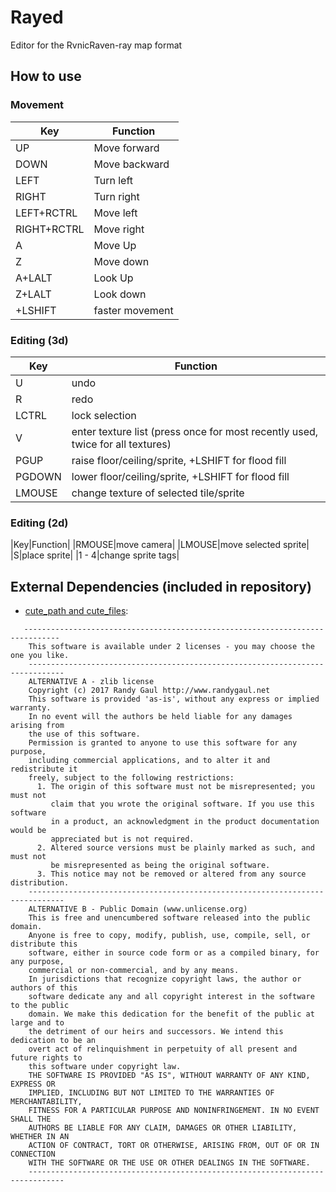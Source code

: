 # Rayed

Editor for the RvnicRaven-ray map format

## How to use

### Movement

|Key|Function|
|---|---|
|UP|Move forward|
|DOWN|Move backward|
|LEFT|Turn left|
|RIGHT|Turn right|
|LEFT+RCTRL|Move left|
|RIGHT+RCTRL|Move right|
|A|Move Up|
|Z|Move down|
|A+LALT|Look Up|
|Z+LALT|Look down|
|+LSHIFT|faster movement|

### Editing (3d)

|Key|Function|
|---|---|
|U|undo|
|R|redo|
|LCTRL|lock selection|
|V|enter texture list (press once for most recently used, twice for all textures)|
|PGUP|raise floor/ceiling/sprite, +LSHIFT for flood fill|
|PGDOWN|lower floor/ceiling/sprite, +LSHIFT for flood fill|
|LMOUSE|change texture of selected tile/sprite|

### Editing (2d)

|Key|Function|
|RMOUSE|move camera|
|LMOUSE|move selected sprite|
|S|place sprite|
|1 - 4|change sprite tags|

## External Dependencies (included in repository)

* [cute_path and cute_files](https://github.com/RandyGaul/cute_headers):

```text
   ------------------------------------------------------------------------------
	This software is available under 2 licenses - you may choose the one you like.
	------------------------------------------------------------------------------
	ALTERNATIVE A - zlib license
	Copyright (c) 2017 Randy Gaul http://www.randygaul.net
	This software is provided 'as-is', without any express or implied warranty.
	In no event will the authors be held liable for any damages arising from
	the use of this software.
	Permission is granted to anyone to use this software for any purpose,
	including commercial applications, and to alter it and redistribute it
	freely, subject to the following restrictions:
	  1. The origin of this software must not be misrepresented; you must not
	     claim that you wrote the original software. If you use this software
	     in a product, an acknowledgment in the product documentation would be
	     appreciated but is not required.
	  2. Altered source versions must be plainly marked as such, and must not
	     be misrepresented as being the original software.
	  3. This notice may not be removed or altered from any source distribution.
	------------------------------------------------------------------------------
	ALTERNATIVE B - Public Domain (www.unlicense.org)
	This is free and unencumbered software released into the public domain.
	Anyone is free to copy, modify, publish, use, compile, sell, or distribute this 
	software, either in source code form or as a compiled binary, for any purpose, 
	commercial or non-commercial, and by any means.
	In jurisdictions that recognize copyright laws, the author or authors of this 
	software dedicate any and all copyright interest in the software to the public 
	domain. We make this dedication for the benefit of the public at large and to 
	the detriment of our heirs and successors. We intend this dedication to be an 
	overt act of relinquishment in perpetuity of all present and future rights to 
	this software under copyright law.
	THE SOFTWARE IS PROVIDED "AS IS", WITHOUT WARRANTY OF ANY KIND, EXPRESS OR 
	IMPLIED, INCLUDING BUT NOT LIMITED TO THE WARRANTIES OF MERCHANTABILITY, 
	FITNESS FOR A PARTICULAR PURPOSE AND NONINFRINGEMENT. IN NO EVENT SHALL THE 
	AUTHORS BE LIABLE FOR ANY CLAIM, DAMAGES OR OTHER LIABILITY, WHETHER IN AN 
	ACTION OF CONTRACT, TORT OR OTHERWISE, ARISING FROM, OUT OF OR IN CONNECTION 
	WITH THE SOFTWARE OR THE USE OR OTHER DEALINGS IN THE SOFTWARE.
	------------------------------------------------------------------------------
```
